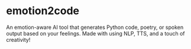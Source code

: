 # emotion2code
An emotion-aware AI tool that generates Python code, poetry, or spoken output based on your feelings. Made with using NLP, TTS, and a touch of creativity!
